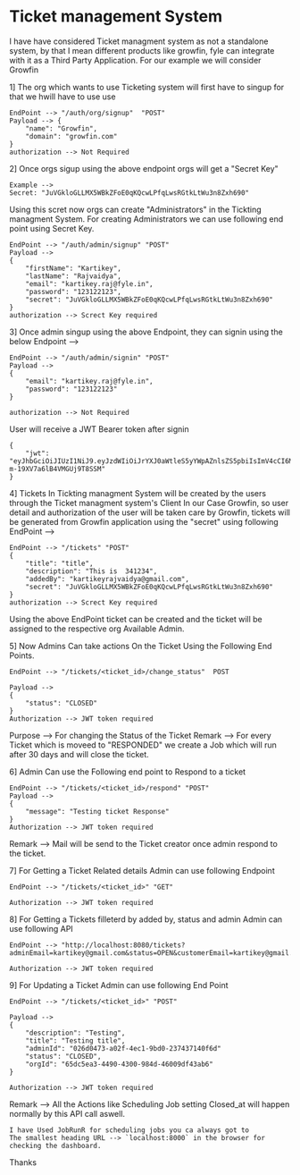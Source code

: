 
# Ticket management System

I have have considered Ticket managment system as not a standalone system, by that I mean different products like growfin, fyle can integrate with it as a Third Party Application.
For our example we will consider Growfin

1] The org which wants to use Ticketing system will first have to singup for that we hwill have to use use 

````
EndPoint --> "/auth/org/signup"  "POST"
Payload --> {
    "name": "Growfin",
    "domain": "growfin.com"
}
authorization --> Not Required 
````

2] Once orgs sigup using the above endpoint orgs will get a "Secret Key" 

```
Example --> 
Secret: "JuVGkloGLLMX5WBkZFoE0qKQcwLPfqLwsRGtkLtWu3n8Zxh690"
```

Using this scret now orgs can create "Administrators" in the Tickting managment System.
For creating Administrators we can use following end point using Secret Key.

```
EndPoint --> "/auth/admin/signup" "POST"
Payload --> 
{
    "firstName": "Kartikey",
    "lastName": "Rajvaidya",
    "email": "kartikey.raj@fyle.in",
    "password": "123122123",
    "secret": "JuVGkloGLLMX5WBkZFoE0qKQcwLPfqLwsRGtkLtWu3n8Zxh690"
}
authorization --> Screct Key required
```


3] Once admin singup using the above Endpoint, they can signin using the below Endpoint --> 
```
EndPoint --> "/auth/admin/signin" "POST"
Payload --> 
{
    "email": "kartikey.raj@fyle.in",
    "password": "123122123"
}

authorization --> Not Required 
```
User will receive a JWT Bearer token after signin 

```
{
    "jwt": "eyJhbGciOiJIUzI1NiJ9.eyJzdWIiOiJrYXJ0aWtleS5yYWpAZnlsZS5pbiIsImV4cCI6MTYxODkwNzQ3OSwiaWF0IjoxNjE4ODcxNDc5fQ.JyC0hOwAATnKm4dqKB8-m-19XV7a6lB4VMGUj9T8SSM"
}
```



4] Tickets In Tickting managment System will be created by the users through the Ticket managment system's Client In our Case Growfin, so user detail and authorization of the user will be taken care by Growfin, tickets will be generated from Growfin application using the "secret" using following EndPoint -->

```
EndPoint --> "/tickets" "POST"
{
    "title": "title",
    "description": "This is  341234",
    "addedBy": "kartikeyrajvaidya@gmail.com",
    "secret": "JuVGkloGLLMX5WBkZFoE0qKQcwLPfqLwsRGtkLtWu3n8Zxh690"
}
authorization --> Screct Key required
````

Using the above EndPoint ticket can be created and the ticket will be assigned to the respective org Available Admin.


5] Now Admins Can take actions On the Ticket Using the Following End Points.

```
EndPoint --> "/tickets/<ticket_id>/change_status"  POST

Payload --> 
{
    "status": "CLOSED"
}
Authorization --> JWT token required
````

Purpose --> For changing the Status of the Ticket 
Remark --> For every Ticket which is moveed to "RESPONDED" we create a Job which will run after 30 days and will close the ticket.



6] Admin Can use the Following end point to Respond to a ticket 

```
EndPoint --> "/tickets/<ticket_id>/respond" "POST"
Payload --> 
{
    "message": "Testing ticket Response"
}
Authorization --> JWT token required
````
Remark -->  Mail will be send to the Ticket creator once admin respond to the ticket.



7] For Getting a Ticket Related details Admin can use following Endpoint

```
EndPoint --> "/tickets/<ticket_id>" "GET"

Authorization --> JWT token required

```


8] For Getting a Tickets filleterd by added by, status and admin Admin can use following API 

```
EndPoint --> "http://localhost:8080/tickets?adminEmail=kartikey@gmail.com&status=OPEN&customerEmail=kartikey@gmail.com"

Authorization --> JWT token required
```



9] For Updating a Ticket Admin can use following End Point 

```
EndPoint --> "/tickets/<ticket_id>" "POST"

Payload --> 
{
    "description": "Testing", 
    "title": "Testing title",
    "adminId": "026d0473-a02f-4ec1-9bd0-237437140f6d"
    "status": "CLOSED",
    "orgId": "65dc5ea3-4490-4300-984d-46009df43ab6"
}

Authorization --> JWT token required
````

Remark --> All the Actions like Scheduling Job setting Closed_at will happen normally by this API call aswell.


```
I have Used JobRunR for scheduling jobs you ca always got to
The smallest heading URL --> `localhost:8000` in the browser for checking the dashboard.

```


Thanks
